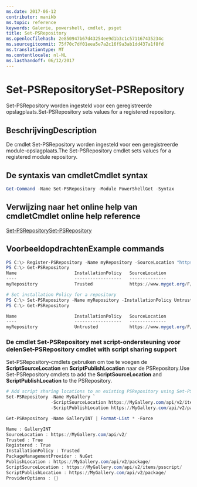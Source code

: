 ```yaml
---
ms.date: 2017-06-12
contributor: manikb
ms.topic: reference
keywords: Galerie, powershell, cmdlet, psget
title: Set-PSRepository
ms.openlocfilehash: 2e850947b67d43254ee9d1b3c1c571167435234c
ms.sourcegitcommit: 75f70c7df01eea5e7a2c16f9a3ab1dd437a1f8fd
ms.translationtype: MT
ms.contentlocale: nl-NL
ms.lasthandoff: 06/12/2017
---
```

# <a name="set-psrepository"></a><span data-ttu-id="4f4ef-103">Set-PSRepository</span><span class="sxs-lookup"><span data-stu-id="4f4ef-103">Set-PSRepository</span></span>

<span data-ttu-id="4f4ef-104">Set-PSRepository worden ingesteld voor een geregistreerde opslagplaats.</span><span class="sxs-lookup"><span data-stu-id="4f4ef-104">Set-PSRepository sets values for a registered repository.</span></span>

## <a name="description"></a><span data-ttu-id="4f4ef-105">Beschrijving</span><span class="sxs-lookup"><span data-stu-id="4f4ef-105">Description</span></span>

<span data-ttu-id="4f4ef-106">De cmdlet Set-PSRepository worden ingesteld voor een geregistreerde module-opslagplaats.</span><span class="sxs-lookup"><span data-stu-id="4f4ef-106">The Set-PSRepository cmdlet sets values for a registered module repository.</span></span>

## <a name="cmdlet-syntax"></a><span data-ttu-id="4f4ef-107">De syntaxis van cmdlet</span><span class="sxs-lookup"><span data-stu-id="4f4ef-107">Cmdlet syntax</span></span>

```powershell
Get-Command -Name Set-PSRepository -Module PowerShellGet -Syntax
```
## <a name="cmdlet-online-help-reference"></a><span data-ttu-id="4f4ef-108">Verwijzing naar het online help van cmdlet</span><span class="sxs-lookup"><span data-stu-id="4f4ef-108">Cmdlet online help reference</span></span>

[<span data-ttu-id="4f4ef-109">Set-PSRepository</span><span class="sxs-lookup"><span data-stu-id="4f4ef-109">Set-PSRepository</span></span>](http://go.microsoft.com/fwlink/?LinkID=517128)

## <a name="example-commands"></a><span data-ttu-id="4f4ef-110">Voorbeeldopdrachten</span><span class="sxs-lookup"><span data-stu-id="4f4ef-110">Example commands</span></span>

```powershell
PS C:\> Register-PSRepository -Name myRepository -SourceLocation "https://www.myget.org/F/powershellgetdemo/api/v2" -InstallationPolicy Trusted
PS C:\> Get-PSRepository
Name                      InstallationPolicy   SourceLocation
----                      ------------------   --------------
myRepository              Trusted              https://www.myget.org/F/powershellgetdemo/api/v2

# Set installation Policy for a repository
PS C:\> Set-PSRepository -Name myRepository -InstallationPolicy Untrusted
PS C:\> Get-PSRepository

Name                      InstallationPolicy   SourceLocation
----                      ------------------   --------------
myRepository              Untrusted            https://www.myget.org/F/powershellgetdemo/api/v2
```


### <a name="set-psrepository-cmdlet-with-script-sharing-support"></a><span data-ttu-id="4f4ef-111">De cmdlet Set-PSRepository met script-ondersteuning voor delen</span><span class="sxs-lookup"><span data-stu-id="4f4ef-111">Set-PSRepository cmdlet with script sharing support</span></span>

<span data-ttu-id="4f4ef-112">Set-PSRepository-cmdlets gebruiken om toe te voegen de **ScriptSourceLocation** en **ScriptPublishLocation** naar de PSRepository.</span><span class="sxs-lookup"><span data-stu-id="4f4ef-112">Use Set-PSRepository cmdlets to add the **ScriptSourceLocation** and **ScriptPublishLocation** to the PSRepository.</span></span>
```powershell
# Add script sharing locations to an existing PSRepository using Set-PSRepository object.
Set-PSRepository -Name MyGallery `
                 -ScriptSourceLocation https://MyGallery.com/api/v2/items/psscript/ `
                 -ScriptPublishLocation https://MyGallery.com/api/v2/package/

Get-PSRepository -Name GalleryINT | Format-List * -Force

Name : GalleryINT
SourceLocation : https://MyGallery.com/api/v2/
Trusted : True
Registered : True
InstallationPolicy : Trusted
PackageManagementProvider : NuGet
PublishLocation : https://MyGallery.com/api/v2/package/
ScriptSourceLocation : https://MyGallery.com/api/v2/items/psscript/
ScriptPublishLocation : https://MyGallery.com/api/v2/package/
ProviderOptions : {}

```

